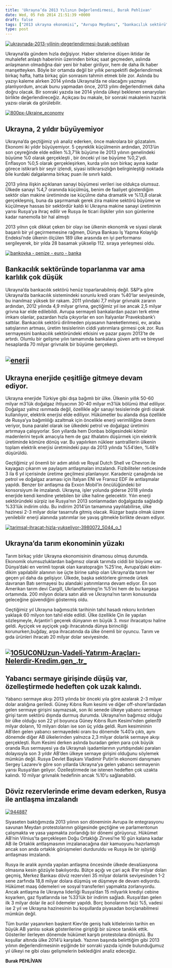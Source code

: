 ```yaml
---
title: 'Ukrayna’da 2013 Yılının Değerlendirmesi, Burak Pehlivan'
date: Wed, 05 Feb 2014 21:51:39 +0000
draft: false
tags: ["2013 ukrayna ekonomisi", "Avrupa Meydanı", "bankacılık sektörü", "Döviz rezervleri", "Ekonomi", "enerji kaynakları", "ozellestirme", "rusya ukrayna ilişkileri", "tarım sektörü", "Ukrayan enerji", "ukrayna ekonomi değerlendirmesi", "ukrayna enerji sektörü", "Ukrayna sanayi", "ukrayna tarım", "Ukrayna ülke notu", "Yabancı Sermaye"]
type: post
---
```


[![ukraynada-2013-yilinin-degerlendirmesi-burak-pehlivan](http://burakpehlivan.org/wp-content/uploads/2014/02/ukraynada-2013-yilinin-degerlendirmesi-burak-pehlivan.jpg)](http://burakpehlivan.org/wp-content/uploads/2014/02/ukraynada-2013-yilinin-degerlendirmesi-burak-pehlivan.jpg)

Ukrayna’da gündem hızla değişiyor. Haber sitelerine düşen iktidar ile muhalefet anlaştı haberinin üzerinden birkaç saat geçmeden, aslında anlaşmanın olmadığna dair yeni bir haber giriliyor, hem de daha ilk haber manşetteyken. Böyle bir ortamda değil bir yıllık perspektifi değerlendirmek birkaç hafta, hatta birkaç gün sonrasını tahmin etmek bile zor. Aslında bu yazıyı kaleme alırken 2014 yılında Ukrayna’da ne olacağını yazmayı planlıyordum, ancak bunu yapmadan önce, 2013 yılını değerlendirmek daha doğru olacak. Bir sonraki yazıda ise 2014 yılında ülkeyi beklenen senaryoları birlikte değerlendireceğiz. Açıkçası bu makale, bir sonraki makalenin hazırlık yazısı olarak da görülebilir.

[![800px-Ukraine_economy](http://burakpehlivan.org/wp-content/uploads/2014/02/800px-Ukraine_economy.jpg)](http://burakpehlivan.org/wp-content/uploads/2014/02/800px-Ukraine_economy.jpg)


Ukrayna, 2 yıldır büyüyemiyor
-----------------------------


Ukrayna’da geçtiğimiz yılı analiz ederken, önce makrolara bir gözatalım. Ekonomi iki yıldır büyüyemiyor. 5 çeyreklik küçülmenin ardından, 2013’ün son çeyreğinde elde edilen %3,7’lik büyüme ile 2013 yılının genelindeki büyüme %0 olarak gerçekleşti , bir önceki yıl ise büyüme %0,2’ydi. Enflasyon %0,5 olarak gerçekleşirken, kurda yılın son birkaç ayına kadar görece istikrarlı bir seyir izlendi, siyasi istikrarsızlığın belirginleştiği noktada bile kurdaki dalgalanma birkaç puan ile sınırlı kaldı.

2013 yılına ilişkin açıklanan sanayi büyümesi verileri ise oldukça olumsuz. Ülkede sanayi %4,7 oranında küçülmüş, benim de faaliyet gösterdiğim sektör olan makine üretiminde ise küçülme daha dramatik ve %13,8 olarak gerçekleşmiş, buna da şaşırmamak gerek zira makine sektörü büyüme ve küçülmeye hassas bir sektördür kaldı ki Ukrayna makine sanayi üretiminin yarısı Rusya’ya ihraç edilir ve Rusya ile ticari ilişkiler yılın son günlerine kadar nanemolla bir hal almıştı

2013 yılnın çok dikkat çeken bir olayı ise ülkenin ekonomik ve siyasi olarak başarılı bir yıl geçirmemesine rağmen, Dünya Bankası İş Yapma Kolaylığı Endeksi’nde ülkenin ölçülen 189 ülke arasında en iyi performansı sergileyerek, bir yılda 28 basamak yükselip 112. sıraya yerleşmesi oldu.

[![bankovka - peníze - euro - banka](http://burakpehlivan.org/wp-content/uploads/2014/02/banka_resim.jpg)](http://burakpehlivan.org/wp-content/uploads/2014/02/banka_resim.jpg)


Bankacılık sektöründe toparlanma var ama karlılık çok düşük
-----------------------------------------------------------


Ukrayna’da bankacılık sektörü henüz toparlanabilmiş değil. S&P’a göre Ukrayna’da bankacılık sistemindeki sorunlu kredi oranı %40’lar seviyesinde, bu inanılmaz yüksek bir rakam. 2011 yılındaki 7,7 milyar grivnalık zararın ardından, 2012 yılında 4,9 milyar grivna, geçtiğimiz yıl ise ancak 2,5 milyar grivna kar elde edilebildi. Avrupa sermayeli bankalardan pazarı terk etme imkanı olanlar, pazardan hızla çıkıyorlar en son İtalyanlar Praveksbank’ı sattılar. Bankacılık sektörü dirilmeden piyasanın hareketlenmesi, ev, araba satışlarının artması, üretim tesislerinin ciddi yatırımlara girmesi çok zor. Rus sermayesini bankacılık sektöründeki etkisini ve pazar payını 2013’te de artırdı. Olumlu bir gelişme yılın tamamında bankalara güven arttı ve bireysel hesaplarda 70 milyar grivnalık bir büyüme gerçekeşti.


[![enerji](http://burakpehlivan.org/wp-content/uploads/2014/02/enerji.jpg)](http://burakpehlivan.org/wp-content/uploads/2014/02/enerji.jpg)
-------------------------------------------------------------------------------------------------------------------------------------------




Ukrayna enerjide çeşitliğe gitmeye devam ediyor.
------------------------------------------------


Ukrayna enerjide Türkiye gibi dışa bağımlı bir ülke. Ülkenin yıllık 50-60 milyar m3’lük doğalgaz ihtiyacının 30-40 milyar m3’lük bölümü ithal ediliyor. Doğalgaz yalnız ısınmada değil, özellikle ağır sanayi tesislerinde girdi olarak kullanılıyor, elektrik enerjisi elde ediliyor. Hükümetler bu alanda dışa özellikle de Rusya’ya bağımlılığı azaltmak için öncelikle enerji verimliliğine önem veriyor, buna paralel olarak ise ülkedeki petrol ve doğalgaz üretimini artırmaya çalışıyorlar. Son yıllarda hem Donbas bölgesindeki kömür madenlerini teşvik amacıyla hem de gaz ithalatını düşürmek için elektrik üretiminde kömüre dönüş var. Bu yapılırken nükleer santralllerin ülkenin toplam elektrik enerjisi üretmindeki payı da 2013 yılında %54’den, %48’e düşürüldü.

Geçtiğimiz yıl önemli bir adım atılıdı ve Royal Dutch Shell ve Chevron ile kayagazı çıkarım ve paylaşım antlaşmaları imzalandı. Fizibiliteler neticesinde 3 ila 6 yıl içerisinde üretime geçilmesi planlanıyor. Karadeniz çanağında ise petrol ve doğalgaz araması için İtalyan ENI ve Fransız EDF ile antlaşmalar yapıldı. Benzer bir antlaşma da Exxon Mobil’in öncülüğündeki bir konsorsiyum ile imzalandı. Ukrayna, işler yolunda giderse 2018 yılında enerjide kendi kendine yetebilen bir ülke haline gelecektir. Yılın enerji sektöründeki sürpiz ise Rusya’nın 2013 sonlanmadan doğalgazda sağladığı %33’lük indirim oldu. Bu indirim 2014’ün tamamına yayılılabilirse, ülke hazinesi 2-3 milyar dolar tasarrufa gitmiş olacak. Rüzgar başta olmak üzere yenilebilir enerji alanında yatırımlar ise yavaş gitmekle birlikte devam ediyor.

[![tarimsal-ihracat-hizla-yukseliyor-3980072_5044_o_1](http://burakpehlivan.org/wp-content/uploads/2014/02/tarimsal-ihracat-hizla-yukseliyor-3980072_5044_o_1.jpg)](http://burakpehlivan.org/wp-content/uploads/2014/02/tarimsal-ihracat-hizla-yukseliyor-3980072_5044_o_1.jpg)


Ukrayna’da tarım ekonominin yüzakı
----------------------------------


Tarım birkaç yıldır Ukrayna ekonomisinin dinamosu olmuş durumda. Ekonomik olumsuzluklardan bağımsız olarak tarımda ciddi bir büyüme var. Dünya’daki en verimli toprak olan karatoprağin %25’ine, Avrupa’daki ekim-dikim yapılabilir alanının ise üçte birine sahip olan Ukrayna’da tarım her geçen yıl daha da gelişiyor. Ülkede, başka sektörlere girmede ürkek davranan Batı sermayesi bu alandaki yatırımlarına devam ediyor. En son Amerikan tarım devi Cargill, Ukrlandfarming’in %5’ini hem de bu kargaşa ortamında. 200 milyon dolara satın aldı ve Ukrayna’nın tarım konusunda geleceğine güvendiğini göstermiş oldu.

Geçtiğimiz yıl Ukrayna bağımsızlık tarihinin tahıl hasadı rekoru kırılırken yaklaşık 60 milyon ton tahıl elde edildi. Ülke özellikle Çin ile yapılan sözleşmeyle, Arjantin’i geçerek dünyanın en büyük 3. mısır ihracatçısı haline geldi. Ayçiçek ve ayçiçek yağı ihracatında dünya birinciliği korunurken,buğday, arpa ihracatında da ülke önemli bir oyuncu. Tarım ve gıda ürünleri ihracatı 20 milyar dolar seviyesinde.


[![1O5UC0NUzun-Vadeli-Yatırım-Araçları-Nelerdir-Kredim.gen_.tr_](http://burakpehlivan.org/wp-content/uploads/2014/02/1O5UC0NUzun-Vadeli-Yatırım-Araçları-Nelerdir-Kredim.gen_.tr_.jpg)](http://burakpehlivan.org/wp-content/uploads/2014/02/1O5UC0NUzun-Vadeli-Yatırım-Araçları-Nelerdir-Kredim.gen_.tr_.jpg)
-------------------------------------------------------------------------------------------------------------------------------------------------------------------------------------------------------------------------------------------------------------------------------------------------------------




Yabancı sermaye girişinde düşüş var, özelleştirmede hedeften çok uzak kalındı.
------------------------------------------------------------------------------


Yabancı sermaye akışı 2013 yılında bir önceki yıla göre azalarak 2-3 milyar dolar aralığına geriledi. Güney Kıbrıs Rum kesimi ve diğer off-shore’lardadan gelen sermaye girişini saymazsak, son iki senede ülkeye yabancı sermaye girişi tarım sektörü dışında durmuş durumda. Ukrayna’nın bağımsız olduğu bir ülke olduğu son 22 yıl boyunca Güney Kıbrıs Rum Kesimi’nden gelen19 milyar doların, 10 milyarı doları ise son üç yılda geldi. Rum kesimininin AB’den gelen yabancı sermayedeki oranı bu dönemde %40’a çıktı, aynı dönemde diğer AB ülkelerinden yalnızca 2,3 milyar dolarlık sermaye akışı gerçekleşti. Rum Kesimi derken aslında buradan gelen para çok büyük oranda Rus sermayesi ya da Ukraynalı işadamlarının yurtdışındaki paraları dolayısıyla son 3 yıldır AB’den ülkeye sernaye girişini olduğunu söylemek mümkün değil. Rusya Devlet Başkanı Vladimir Putin’in ekonomi danışmanı Sergey Lazarev’e göre son yıllarda Ukrayna’ya gelen yabancı sermayenin yarısı Rusya’dan geliyor. Özelleştirmede ise istenen hedeften çok uzakta kalındı. 10 milyar grivnalık hedefinin ancak %10’u sağlanabildi.


Döviz rezervlerinde erime devam ederken, Rusya ile antlaşma imzalandı
---------------------------------------------------------------------


[![944887](http://burakpehlivan.org/wp-content/uploads/2014/02/944887.jpg)](http://burakpehlivan.org/wp-content/uploads/2014/02/944887.jpg)

Siyaseten baktığımızda 2013 yılının son döneminin Avrupa ile entegrasyonu savunan Meydan protestolarının gölgesinde geçtiğine ve parlamentonun çalışmakta ve yasa yapmakta zorlandığı bir dönemi görüyoruz. Hükümet AB’nin Vilnius’ta gerçekleşen Doğu Ortaklığı Zirvesi’ne 10 gün kalana kadar AB ile Ortaklık antlaşmasının imzalanacağına dair kamuoyunu hazırlamıştı ancak son anda ortaklık görüşmeleri durduruldu ve Rusya ile bir işbirliği antlaşması imzalandı.

Rusya ile aralık ayında yapılan antlaşma öncesinde ülkede devalüasyona olmasına kesin gözüyle bakılıyordu. Bütçe açığı ve çari açık 8’er milyar doları geçmiş, Merkez Bankası döviz rezervleri 35 milyar dolarlık seviyesinden 1-2 sene zarfında 18,8 milyar dolara düşmüş ve düşmeye de devam ediyordu. Hükümet maaş ödemeleri ve sosyal transferleri yapmakta zorlanıyordu. Ancak antlaşma ile Ukrayna liderliği Rusya’dan 15 milyarlık krediyi cebine koyarken, gaz fiyatlarında ise %33’lük bir indirim sağladı. Rusya’dan gelen ilk 3 milyar dolar ile acil ödemeler yapıldı. Borç bonolarının faizi %5, vadesi ise 2 yıl ve Ukrayna hazinesinin bu koşullarda piyasadan borçlanabilmesi mümkün değil.

Tüm bunlar yaşanırken başkent Kiev’de geniş halk kitlelerinin tarihin en büyük AB yanlısı sokak gösterilerine giriştiği bir sürece tanıklık ettik. Gösteriler ilerleyen dönemde hükümet karşıtı protestolara dönüştü. Bu koşullar altında ülke 2014’ü karşıladı. Yazının başında belirttiğim gibi 2013 yılının değerlendirmesinin eşiğinde bir sonraki yazıda içinde bulunduğumuz yıl ülkeyi ne gibi olası gelişmelerin beklediğini analiz edeceğiz.

**Burak PEHLİVAN**
